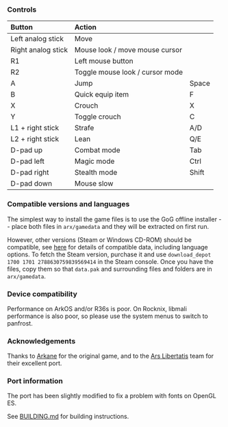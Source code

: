 ### Controls

| Button               | Action                          |       |
| :------------------- | :------------------------------ | :---- |
| Left analog stick    | Move                            |       |
| Right analog stick   | Mouse look / move mouse cursor  |       |
| R1                   | Left mouse button               |       |
| R2                   | Toggle mouse look / cursor mode |       |
| A                    | Jump                            | Space |
| B                    | Quick equip item                | F     |
| X                    | Crouch                          | X     |
| Y                    | Toggle crouch                   | C     |
| L1 + right stick     | Strafe                          | A/D   |
| L2 + right stick     | Lean                            | Q/E   |
| D-pad up             | Combat mode                     | Tab   |
| D-pad left           | Magic mode                      | Ctrl  |
| D-pad right          | Stealth mode                    | Shift |
| D-pad down           | Mouse slow                      |       |

### Compatible versions and languages

The simplest way to install the game files is to use the GoG offline installer -- place both files in `arx/gamedata` and they will be extracted on first run.

However, other versions (Steam or Windows CD-ROM) should be compatible, see [here](https://wiki.arx-libertatis.org/Getting_the_game_data) for details of compatible data, including language options. To fetch the Steam version, purchase it and use `download_depot 1700 1701 2788630759839569414` in the Steam console. Once you have the files, copy them so that `data.pak` and surrounding files and folders are in `arx/gamedata`.

### Device compatibility

Performance on ArkOS and/or R36s is poor. On Rocknix, libmali performance is also poor, so please use the system menus to switch to panfrost.

### Acknowledgements

Thanks to [Arkane](https://www.arkane-studios.com/en) for the original game, and to the [Ars Libertatis](https://arx-libertatis.org) team for their excellent port.

### Port information

The port has been slightly modified to fix a problem with fonts on OpenGL ES.

See [BUILDING.md](https://github.com/PortsMaster/PortMaster-New/blob/main/ports/arx/arx/BUILDING.md) for building instructions.
